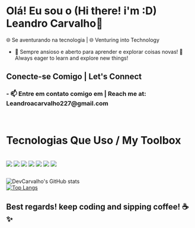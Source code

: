 # Olá! Eu sou o (Hi there! i'm :D) Leandro Carvalho👋
🌐 Se aventurando na tecnologia | 🌐 Venturing into Technology

- 🚀 Sempre ansioso e aberto para aprender e explorar coisas novas! 🚀 Always eager to learn and explore new things!

## Conecte-se Comigo | Let's Connect

<h3>- 📫 Entre em contato comigo em | Reach me at: Leandroacarvalho227@gmail.com<br></h3>
<br>
  <h1>Tecnologias Que Uso / My Toolbox</h1>

<div style='display: inline_block'><br/>
  <img align="center" alt"HTML5" src="https://img.shields.io/badge/HTML5-E34F26?style=for-the-badge&logo=html5&logoColor=white"/>
  <img align="center" alt"CSS3" src="https://img.shields.io/badge/CSS3-1572B6?style=for-the-badge&logo=css3&logoColor=white"/>
  <img align="center" alt"JavaScript" src="https://img.shields.io/badge/JavaScript-F7DF1E?style=for-the-badge&logo=javascript&logoColor=black"/>
  <img align="center" alt"Angular" src="https://img.shields.io/badge/Angular-DD0031?style=for-the-badge&logo=angular&logoColor=white"/>
  <img align="center" alt"Bootstrap" src="https://img.shields.io/badge/Bootstrap-563D7C?style=for-the-badge&logo=bootstrap&logoColor=white"/>
  <img align="center" alt"NodeJS" src="https://img.shields.io/badge/Node.js-43853D?style=for-the-badge&logo=node.js&logoColor=white"/>
  <img align="center" alt"AWS" src="https://img.shields.io/badge/Amazon_AWS-FF9900?style=for-the-badge&logo=amazonaws&logoColor=white"/>
</div> <br>

![DevCarvalho's GitHub stats](https://github-readme-stats.vercel.app/api?username=LeandroCarvalho2022&show_icons=true&theme=tokyonight)<br>
[![Top Langs](https://github-readme-stats.vercel.app/api/top-langs/?username=LeandroCarvalho2022)](https://github.com/LeandroCarvalho2022/github-readme-stats) <br>

## Best regards! keep coding and sipping coffee! ☕️✨


